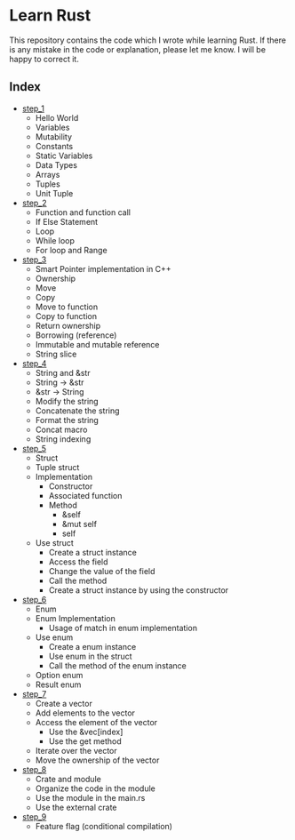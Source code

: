 # Learn Rust

This repository contains the code which I wrote while learning Rust. If there is any mistake in the code or explanation, please let me know. I will be happy to correct it.

## Index

- [step_1](step_1)
    - Hello World
    - Variables
    - Mutability
    - Constants
    - Static Variables
    - Data Types
    - Arrays
    - Tuples
    - Unit Tuple
- [step_2](step_2)
    - Function and function call
    - If Else Statement
    - Loop
    - While loop
    - For loop and Range
- [step_3](step_3)
    - Smart Pointer implementation in C++
    - Ownership
    - Move
    - Copy
    - Move to function
    - Copy to function
    - Return ownership
    - Borrowing (reference)
    - Immutable and mutable reference
    - String slice
- [step_4](step_4)
    - String and &str
    - String -> &str
    - &str -> String
    - Modify the string
    - Concatenate the string
    - Format the string
    - Concat macro
    - String indexing
- [step_5](step_5)
    - Struct
    - Tuple struct
    - Implementation
        - Constructor
        - Associated function
        - Method
            - &self
            - &mut self
            - self
    - Use struct
        - Create a struct instance
        - Access the field
        - Change the value of the field
        - Call the method
        - Create a struct instance by using the constructor
- [step_6](step_6)
    - Enum
    - Enum Implementation
        - Usage of match in enum implementation
    - Use enum
        - Create a enum instance
        - Use enum in the struct
        - Call the method of the enum instance
    - Option enum
    - Result enum
- [step_7](step_7)
    - Create a vector 
    - Add elements to the vector
    - Access the element of the vector
        - Use the &vec[index]
        - Use the get method
    - Iterate over the vector
    - Move the ownership of the vector
- [step_8](step_8)
    - Crate and module
    - Organize the code in the module
    - Use the module in the main.rs
    - Use the external crate
- [step_9](step_9)
    - Feature flag (conditional compilation)